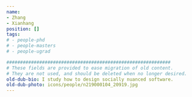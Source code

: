 ```yaml
---
name:
- Zhang
- Xianhang
position: []
tags:
# - people-phd
# - people-masters
# - people-ugrad

############################################################
# These fields are provided to ease migration of old content.
# They are not used, and should be deleted when no longer desired.
old-dub-bio: I study how to design socially nuanced software.
old-dub-photo: icons/people/n219000104_20919.jpg
---
```

